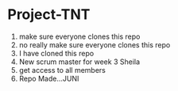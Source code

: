 # Project-TNT


1. make sure everyone clones this repo
2. no really make sure everyone clones this repo
3. I have cloned this repo 
4. New scrum master for week 3 Sheila
5. get access to all members
6. Repo Made...JUNI
